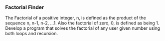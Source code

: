 ### Factorial Finder
The Factorial of a positive integer, n, is defined as the product of the sequence n, n-1, n-2, ...1. Also the factorial of zero, 0, is defined as being 1. Develop a program that solves the factorial of any user given number using both loops and recursion.

